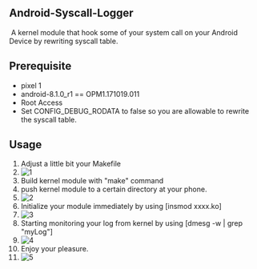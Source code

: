 Android-Syscall-Logger
---

​	A kernel module that hook some of your system call on your Android Device by rewriting  syscall table.

Prerequisite
---

- pixel 1
- android-8.1.0_r1 == OPM1.171019.011
- Root Access
- Set CONFIG_DEBUG_RODATA to false so you are allowable to rewrite the syscall table.

## Usage

1. Adjust a little bit your Makefile
2. ![1](https://github.com/Katana-O/Android-Syscall-Logger/blob/main/images/1.png)
3. Build kernel module with "make" command
4. push kernel module to a certain directory at your phone.
5. ![2](https://github.com/Katana-O/Android-Syscall-Logger/blob/main/images/2.png)
6. Initialize your module immediately by using [insmod xxxx.ko]
7. ![3](https://github.com/Katana-O/Android-Syscall-Logger/blob/main/images/3.png)
8. Starting monitoring your log from kernel by using [dmesg -w | grep "myLog"]
9. ![4](https://github.com/Katana-O/Android-Syscall-Logger/blob/main/images/4.png)
10. Enjoy your pleasure.
11. ![5](https://github.com/Katana-O/Android-Syscall-Logger/blob/main/images/5.png)

